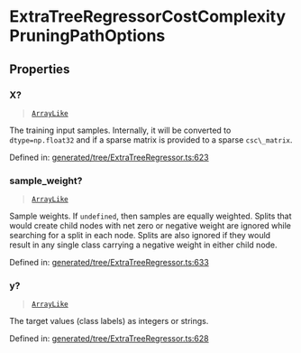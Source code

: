 # ExtraTreeRegressorCostComplexityPruningPathOptions

## Properties

### X?

> [`ArrayLike`](../types/ArrayLike.md)

The training input samples. Internally, it will be converted to `dtype=np.float32` and if a sparse matrix is provided to a sparse `csc\_matrix`.

Defined in:  [generated/tree/ExtraTreeRegressor.ts:623](https://github.com/transitive-bullshit/scikit-learn-ts/blob/b59c1ff/packages/sklearn/src/generated/tree/ExtraTreeRegressor.ts#L623)

### sample\_weight?

> [`ArrayLike`](../types/ArrayLike.md)

Sample weights. If `undefined`, then samples are equally weighted. Splits that would create child nodes with net zero or negative weight are ignored while searching for a split in each node. Splits are also ignored if they would result in any single class carrying a negative weight in either child node.

Defined in:  [generated/tree/ExtraTreeRegressor.ts:633](https://github.com/transitive-bullshit/scikit-learn-ts/blob/b59c1ff/packages/sklearn/src/generated/tree/ExtraTreeRegressor.ts#L633)

### y?

> [`ArrayLike`](../types/ArrayLike.md)

The target values (class labels) as integers or strings.

Defined in:  [generated/tree/ExtraTreeRegressor.ts:628](https://github.com/transitive-bullshit/scikit-learn-ts/blob/b59c1ff/packages/sklearn/src/generated/tree/ExtraTreeRegressor.ts#L628)

